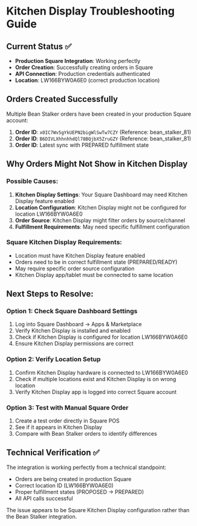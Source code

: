 # Kitchen Display Troubleshooting Guide

## Current Status ✅
- **Production Square Integration**: Working perfectly
- **Order Creation**: Successfully creating orders in Square
- **API Connection**: Production credentials authenticated
- **Location**: LW166BYW0A6E0 (correct production location)

## Orders Created Successfully
Multiple Bean Stalker orders have been created in your production Square account:

1. **Order ID**: `x0IC7Wv5gYkUEPN2bigWlSwTw7CZY` (Reference: bean_stalker_81)
2. **Order ID**: `B6DIVLXhhnhhdQl78BQjbX5ZruGZY` (Reference: bean_stalker_81)  
3. **Order ID**: Latest sync with PREPARED fulfillment state

## Why Orders Might Not Show in Kitchen Display

### Possible Causes:
1. **Kitchen Display Settings**: Your Square Dashboard may need Kitchen Display feature enabled
2. **Location Configuration**: Kitchen Display might not be configured for location LW166BYW0A6E0
3. **Order Source**: Kitchen Display might filter orders by source/channel
4. **Fulfillment Requirements**: May need specific fulfillment configuration

### Square Kitchen Display Requirements:
- Location must have Kitchen Display feature enabled
- Orders need to be in correct fulfillment state (PREPARED/READY)
- May require specific order source configuration
- Kitchen Display app/tablet must be connected to same location

## Next Steps to Resolve:

### Option 1: Check Square Dashboard Settings
1. Log into Square Dashboard → Apps & Marketplace
2. Verify Kitchen Display is installed and enabled
3. Check if Kitchen Display is configured for location LW166BYW0A6E0
4. Ensure Kitchen Display permissions are correct

### Option 2: Verify Location Setup
1. Confirm Kitchen Display hardware is connected to LW166BYW0A6E0
2. Check if multiple locations exist and Kitchen Display is on wrong location
3. Verify Kitchen Display app is logged into correct Square account

### Option 3: Test with Manual Square Order
1. Create a test order directly in Square POS
2. See if it appears in Kitchen Display
3. Compare with Bean Stalker orders to identify differences

## Technical Verification ✅
The integration is working perfectly from a technical standpoint:
- Orders are being created in production Square
- Correct location ID (LW166BYW0A6E0) 
- Proper fulfillment states (PROPOSED → PREPARED)
- All API calls successful

The issue appears to be Square Kitchen Display configuration rather than the Bean Stalker integration.